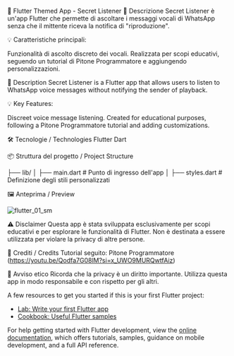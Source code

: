 📱 Flutter Themed App - Secret Listener
📝 Descrizione 
Secret Listener è un'app Flutter che permette di ascoltare i messaggi vocali di WhatsApp senza che il mittente riceva la notifica di "riproduzione".

💡 Caratteristiche principali:

Funzionalità di ascolto discreto dei vocali.
Realizzata per scopi educativi, seguendo un tutorial di Pitone Programmatore e aggiungendo personalizzazioni.

📝 Description
Secret Listener is a Flutter app that allows users to listen to WhatsApp voice messages without notifying the sender of playback.

💡 Key Features:

Discreet voice message listening.
Created for educational purposes, following a Pitone Programmatore tutorial and adding customizations.

🛠️ Tecnologie / Technologies
Flutter
Dart

📦 Struttura del progetto / Project Structure

├── lib/
│   ├── main.dart       # Punto di ingresso dell'app
│   ├── styles.dart     # Definizione degli stili personalizzati


🖼️ Anteprima / Preview


![flutter_01_sm](https://github.com/user-attachments/assets/559dd774-9380-4e54-88d6-90daca0bb00f)


⚠️ Disclaimer
Questa app è stata sviluppata esclusivamente per scopi educativi e per esplorare le funzionalità di Flutter. Non è destinata a essere utilizzata per violare la privacy di altre persone.

📜 Crediti / Credits
Tutorial seguito: Pitone Programmatore (https://youtu.be/Qodfa7G08lM?si=x_UWO9MURQwtfAiz)


🛑 Avviso etico
Ricorda che la privacy è un diritto importante. Utilizza questa app in modo responsabile e con rispetto per gli altri.

A few resources to get you started if this is your first Flutter project:

- [Lab: Write your first Flutter app](https://docs.flutter.dev/get-started/codelab)
- [Cookbook: Useful Flutter samples](https://docs.flutter.dev/cookbook)

For help getting started with Flutter development, view the
[online documentation](https://docs.flutter.dev/), which offers tutorials,
samples, guidance on mobile development, and a full API reference.
